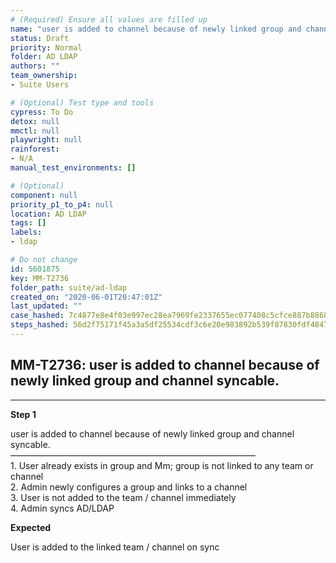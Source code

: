 ```yaml
---
# (Required) Ensure all values are filled up
name: "user is added to channel because of newly linked group and channel syncable."
status: Draft
priority: Normal
folder: AD LDAP
authors: ""
team_ownership: 
- Suite Users

# (Optional) Test type and tools
cypress: To Do
detox: null
mmctl: null
playwright: null
rainforest: 
- N/A
manual_test_environments: []

# (Optional)
component: null
priority_p1_to_p4: null
location: AD LDAP
tags: []
labels: 
- ldap

# Do not change
id: 5601875
key: MM-T2736
folder_path: suite/ad-ldap
created_on: "2020-06-01T20:47:01Z"
last_updated: ""
case_hashed: 7c4877e8e4f03e997ec28ea7969fe2337655ec077408c5cfce887b886899c69558c7d996ef0be5406738289ddcda112c
steps_hashed: 56d2f75171f45a3a5df25534cdf3c6e20e983892b539f87830fdf484742602b43f707df57b17e9c5ba6765a6603f523a
---
```


## MM-T2736: user is added to channel because of newly linked group and channel syncable.

---

**Step 1**

user is added to channel because of newly linked group and channel syncable.\
————————————————————————————\
1\. User already exists in group and Mm; group is not linked to any team or channel\
2\. Admin newly configures a group and links to a channel\
3\. User is not added to the team / channel immediately\
4\. Admin syncs AD/LDAP

**Expected**

User is added to the linked team / channel on sync
